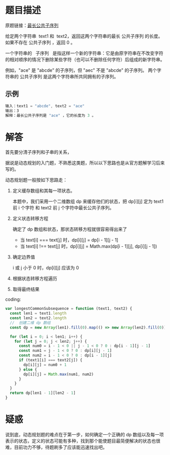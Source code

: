 # 题目描述

原题链接：[最长公共子序列](https://leetcode-cn.com/problems/longest-common-subsequence/)

给定两个字符串  text1 和  text2，返回这两个字符串的最长 公共子序列 的长度。如果不存在 公共子序列 ，返回 0 。

一个字符串的   子序列   是指这样一个新的字符串：它是由原字符串在不改变字符的相对顺序的情况下删除某些字符（也可以不删除任何字符）后组成的新字符串。

例如，"ace" 是 "abcde" 的子序列，但 "aec" 不是 "abcde" 的子序列。
两个字符串的 公共子序列 是这两个字符串所共同拥有的子序列。

## 示例

```js
输入：text1 = "abcde", text2 = "ace"
输出：3
解释：最长公共子序列是 "ace" ，它的长度为 3 。
```

# 解答

首先要分清子序列和子串的关系，

据说是动态规划的入门题，不熟悉这类题，所以以下思路也是从官方题解学习后来写的。

动态规划题一般按如下思路走：

1. 定义缓存数组和其每一项状态。

   本题中，我们采用一个二维数组 dp 来缓存他们的状态，把 dp[i][j] 定为 text1 前 i 个字符 和 text2 前 j 个字符中最长公共子序列。

2. 定义状态转移方程

   确定了 dp 数组和状态，那状态转移方程就很容易得出来了

   - 当 text[i] === text[j] 时，dp[i][j] = dp[i - 1][j - 1]
   - 当 text[i] !== text[j] 时，dp[i][j] = Math.max(dp[i - 1][j], dp[i][j - 1])

3. 确定边界值

   i 或 j 小于 0 时，dp[i][j] 应该为 0

4. 根据状态转移方程遍历
5. 取得最终结果

coding:

```js
var longestCommonSubsequence = function (text1, text2) {
  const len1 = text1.length
  const len2 = text2.length
  //  创建二维 dp 数组
  const dp = new Array(len1).fill(0).map(() => new Array(len2).fill(0))

  for (let i = 0; i < len1; i++) {
    for (let j = 0; j < len2; j++) {
      const num0 = i - 1 < 0 || j - 1 < 0 ? 0 : dp[i - 1][j - 1]
      const num1 = j - 1 < 0 ? 0 : dp[i][j - 1]
      const num2 = i - 1 < 0 ? 0 : dp[i - 1][j]
      if (text1[i] === text2[j]) {
        dp[i][j] = num0 + 1
      } else {
        dp[i][j] = Math.max(num1, num2)
      }
    }
  }
  return dp[len1 - 1][len2 - 1]
}
```

# 疑惑

说到底，动态规划题的难点在于第一步，如何确定一个正确的 dp 数组以及每一项表示的状态，定义的状态可能有多种，找到那个能使题目最简便解决的状态也很难，目前功力不够，待题刷多了应该能迅速找出吧。
